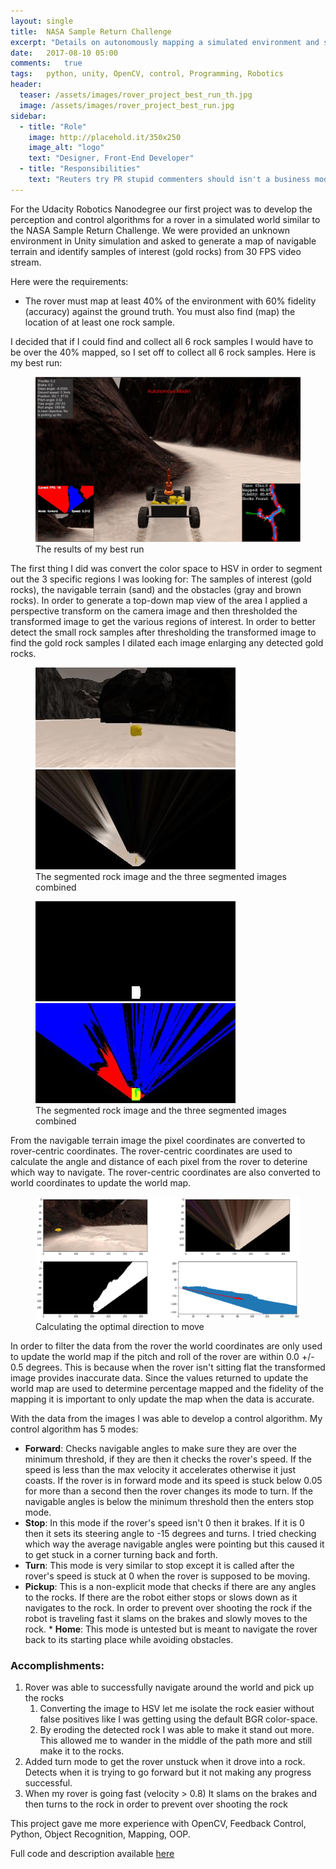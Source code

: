 ```yaml
---
layout: single
title:  NASA Sample Return Challenge
excerpt: "Details on autonomously mapping a simulated environment and searching for and collecting samples of interest"
date:   2017-08-10 05:00
comments:   true
tags:   python, unity, OpenCV, control, Programming, Robotics
header:
  teaser: /assets/images/rover_project_best_run_th.jpg
  image: /assets/images/rover_project_best_run.jpg
sidebar:
  - title: "Role"
    image: http://placehold.it/350x250
    image_alt: "logo"
    text: "Designer, Front-End Developer"
  - title: "Responsibilities"
    text: "Reuters try PR stupid commenters should isn't a business model"
---
```



For the Udacity Robotics Nanodegree our first project was to develop the perception and control algorithms for a rover in a simulated world similar to the NASA Sample Return Challenge. We were provided an unknown environment in Unity simulation and asked to generate a map of navigable terrain and identify samples of interest (gold rocks) from 30 FPS video stream.

Here were the requirements:

* The rover must map at least 40% of the environment with 60% fidelity (accuracy) against the ground truth. You must also find (map) the location of at least one rock sample.

I decided that if I could find and collect all 6 rock samples I would have to be over the 40% mapped, so I set off to collect all 6 rock samples. Here is my best run:

<figure>
	<a href="/assets/images/rover_project_best_run.jpg"><img src="/assets/images/rover_project_best_run.jpg"></a>
	<figcaption>The results of my best run</figcaption>
</figure>

The first thing I did was convert the color space to HSV in order to segment out the 3 specific regions I was looking for: The samples of interest (gold rocks), the navigable terrain (sand) and the obstacles (gray and brown rocks). In order to generate a top-down map view of the area I applied a perspective transform on the camera image and then thresholded the transformed image to get the various regions of interest. In order to better detect the small rock samples after thresholding the transformed image to find the gold rock samples I dilated each image enlarging any detected gold rocks. 

<figure class="half">
    <a href="/assets/images/rover_project_example_rock1.jpg"><img src="/assets/images/rover_project_example_rock1.jpg"></a>
    <a href="/assets/images/rover_project_warped.jpg"><img src="/assets/images/rover_project_warped.jpg"></a>
    <figcaption>The segmented rock image and the three segmented images combined</figcaption>
</figure>

<figure class="half">
    <a href="/assets/images/rover_project_rock_threshed.jpg"><img src="/assets/images/rover_project_rock_threshed.jpg"></a>
    <a href="/assets/images/rover_project_color_img.jpg"><img src="/assets/images/rover_project_color_img.jpg"></a>
    <figcaption>The segmented rock image and the three segmented images combined</figcaption>
</figure>

From the navigable terrain image the pixel coordinates are converted to rover-centric coordinates. The rover-centric coordinates are used to calculate the angle and distance of each pixel from the rover to deterine which way to navigate. The rover-centric coordinates are also converted to world coordinates to update the world map.

<figure>
	<a href="/assets/images/rover_project_calc_path.jpg"><img src="/assets/images/rover_project_calc_path.jpg"></a>
	<figcaption>Calculating the optimal direction to move</figcaption>
</figure>

In order to filter the data from the rover the world coordinates are only used to update the world map if the pitch and roll of the rover are within 0.0 +/- 0.5 degrees. This is because when the rover isn't sitting flat the transformed image provides inaccurate data. Since the values returned to update the world map are used to determine percentage mapped and the fidelity of the mapping it is important to only update the map when the data is accurate.

With the data from the images I was able to develop a control algorithm. My control algorithm has 5 modes:  
   * **Forward**: Checks navigable angles to make sure they are over the minimum threshold, if they are then it
     checks the rover's speed. If the speed is less than the max velocity it accelerates otherwise it just 
     coasts. If the rover is in forward mode and its speed is stuck below 0.05 for more than a second then
      the rover changes its mode to turn. If the navigable angles is below the minimum threshold then the 
      enters stop mode.  
   * **Stop**: In this mode if the rover's speed isn't 0 then it brakes. If it is 0 then it sets its steering
    angle to -15 degrees and turns. I tried checking which way the average navigable angles were pointing but
    this caused it to get stuck in a corner turning back and forth.  
   * **Turn**: This mode is very similar to stop except it is called after the rover's speed is stuck at 0 when
    the rover is supposed to be moving.  
   * **Pickup**: This is a non-explicit mode that checks if there are any angles to the rocks. If there are the
    robot either stops or slows down as it navigates to the rock. In order to prevent over shooting the rock if 
    the robot is traveling fast it slams on the brakes and slowly moves to the rock.
    * **Home**: This mode is untested but is meant to navigate the rover back to its starting place while avoiding
    obstacles.


### Accomplishments:
1. Rover was able to successfully navigate around the world and pick up the rocks  
    1. Converting the image to HSV let me isolate the rock easier without false positives like I was getting using the default BGR color-space.  
    1. By eroding the detected rock I was able to make it stand out more. This allowed me to wander in the middle of the path more and still make it to the rocks.  
2. Added turn mode to get the rover unstuck when it drove into a rock. Detects when it is trying to go forward but it not making any progress successful.
3. When my rover is going fast (velocity > 0.8) It slams on the brakes and then turns to the rock in order to prevent over shooting the rock

This project gave me more experience with OpenCV, Feedback Control, Python, Object Recognition, Mapping, OOP.

Full code and description available [here](https://github.com/nick-zanobini/RoboND-Rover-Project)